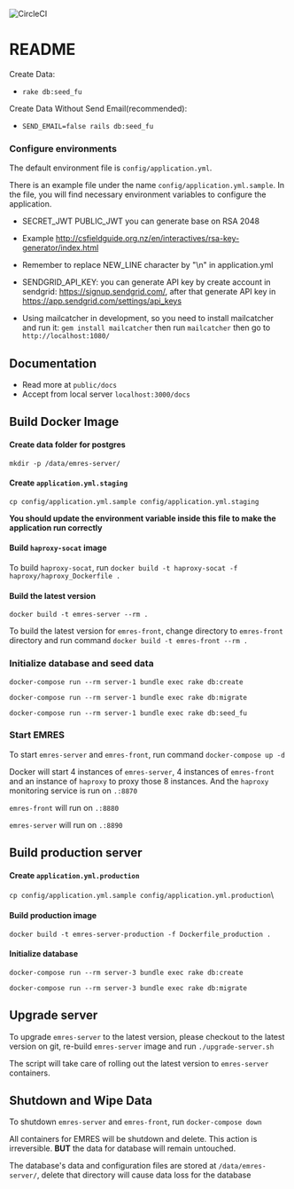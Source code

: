 ![CircleCI](https://circleci.com/gh/framgia/emres-server/tree/master.svg?style=svg&circle-token=cebf88f3f6124e9a2d0afa48690245c9de7b8499)

# README

Create Data:
* `rake db:seed_fu`

Create Data Without Send Email(recommended):
* `SEND_EMAIL=false rails db:seed_fu`
### Configure environments
The default environment file is `config/application.yml`.

There is an example file under the name `config/application.yml.sample`. In the
file, you will find necessary environment variables to configure the
application.

* SECRET_JWT PUBLIC_JWT you can generate base on RSA 2048
* Example http://csfieldguide.org.nz/en/interactives/rsa-key-generator/index.html
* Remember to replace NEW_LINE character by "\n" in application.yml

* SENDGRID_API_KEY: you can generate API key by create account in sendgrid: https://signup.sendgrid.com/,
  after that generate API key in https://app.sendgrid.com/settings/api_keys
* Using mailcatcher in development, so you need to install mailcatcher and run it: `gem install mailcatcher` then run `mailcatcher` then go to `http://localhost:1080/`

## Documentation
* Read more at `public/docs`
* Accept from local server `localhost:3000/docs`
## Build Docker Image

#### Create data folder for postgres
`mkdir -p /data/emres-server/`

#### Create `application.yml.staging`
`cp config/application.yml.sample config/application.yml.staging`

**You should update the environment variable inside this file to make the
application run correctly**

#### Build `haproxy-socat` image
To build `haproxy-socat`, run `docker build -t haproxy-socat -f haproxy/haproxy_Dockerfile .`

#### Build the latest version
`docker build -t emres-server --rm .`

To build the latest version for `emres-front`, change directory to `emres-front`
directory and run command `docker build -t emres-front --rm .`

### Initialize database and seed data
`docker-compose run --rm server-1 bundle exec rake db:create`

`docker-compose run --rm server-1 bundle exec rake db:migrate`

`docker-compose run --rm server-1 bundle exec rake db:seed_fu`

### Start EMRES
To start `emres-server` and `emres-front`, run command `docker-compose up -d`

Docker will start 4 instances of `emres-server`, 4 instances of `emres-front`
and an instance of `haproxy` to proxy those 8 instances. And the `haproxy`
monitoring service is run on `.:8870`

`emres-front` will run on `.:8880`

`emres-server` will run on `.:8890`

## Build production server
#### Create `application.yml.production`
`cp config/application.yml.sample config/application.yml.production`\

#### Build production image
`docker build -t emres-server-production -f Dockerfile_production .`

#### Initialize database
`docker-compose run --rm server-3 bundle exec rake db:create`

`docker-compose run --rm server-3 bundle exec rake db:migrate`

## Upgrade server
To upgrade `emres-server` to the latest version, please checkout to the latest
version on git, re-build `emres-server` image and run `./upgrade-server.sh`

The script will take care of rolling out the latest version to `emres-server`
containers.

## Shutdown and Wipe Data
To shutdown `emres-server` and `emres-front`, run `docker-compose down`

All containers for EMRES will be shutdown and delete. This action is
irreversible. **BUT** the data for database will remain untouched.

The database's data and configuration files are stored at `/data/emres-server/`,
delete that directory will cause data loss for the database
